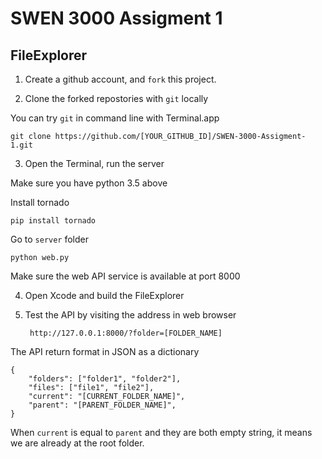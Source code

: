 
# SWEN 3000 Assigment 1

## FileExplorer

1. Create a github account, and `fork` this project.


2. Clone the forked repostories with `git` locally

You can try `git` in command line with Terminal.app

    git clone https://github.com/[YOUR_GITHUB_ID]/SWEN-3000-Assigment-1.git

3. Open the Terminal, run the server

Make sure you have python 3.5 above

Install tornado

    pip install tornado

Go to `server` folder

    python web.py
    
Make sure the web API service is available at port 8000

4. Open Xcode and build the FileExplorer

5. Test the API by visiting the address in web browser

        http://127.0.0.1:8000/?folder=[FOLDER_NAME]

The API return format in JSON as a dictionary

    {
        "folders": ["folder1", "folder2"],
        "files": ["file1", "file2"],
        "current": "[CURRENT_FOLDER_NAME]",
        "parent": "[PARENT_FOLDER_NAME]",
    }

When `current` is equal to `parent` and they are both empty string, it means we are already at the root folder.



